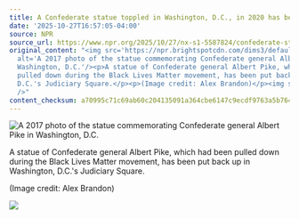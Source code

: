 ```yaml
---
title: A Confederate statue toppled in Washington, D.C., in 2020 has been reinstalled
date: '2025-10-27T16:57:05-04:00'
source: NPR
source_url: https://www.npr.org/2025/10/27/nx-s1-5587824/confederate-statue-albert-pike-trump
original_content: "<img src='https://npr.brightspotcdn.com/dims3/default/strip/false/crop/5472x3648+0+0/resize/5472x3648!/?url=http%3A%2F%2Fnpr-brightspot.s3.amazonaws.com%2Ff1%2F2e%2F631c5efa4a27b51b2bc84c7ff525%2Fap25217510371940.jpg'
  alt='A 2017 photo of the statue commemorating Confederate general Albert Pike in
  Washington, D.C.'/><p>A statue of Confederate general Albert Pike, which had been
  pulled down during the Black Lives Matter movement, has been put back up in Washington,
  D.C.'s Judiciary Square.</p><p>(Image credit: Alex Brandon)</p><img src='https://media.npr.org/include/images/tracking/npr-rss-pixel.png?story=nx-s1-5587824'
  />"
content_checksum: a70995c71c69ab60c204135091a364cbe6147c9ecdf9763a5b764d8a95b67349
---
```


 ![A 2017 photo of the statue commemorating Confederate general Albert Pike in Washington, D.C.](https://npr.brightspotcdn.com/dims3/default/strip/false/crop/5472x3648+0+0/resize/5472x3648!/?url=http%3A%2F%2Fnpr-brightspot.s3.amazonaws.com%2Ff1%2F2e%2F631c5efa4a27b51b2bc84c7ff525%2Fap25217510371940.jpg)

A statue of Confederate general Albert Pike, which had been pulled down during the Black Lives Matter movement, has been put back up in Washington, D.C.'s Judiciary Square.

(Image credit: Alex Brandon)

 ![](https://media.npr.org/include/images/tracking/npr-rss-pixel.png?story=nx-s1-5587824)